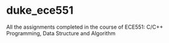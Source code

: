 # duke_ece551
All the assignments completed in the course of ECE551: C/C++ Programming, Data Structure and Algorithm
